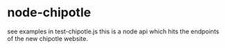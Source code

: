 # node-chipotle
see examples in test-chipotle.js
this is a node api which hits the endpoints of the new chipotle website.

